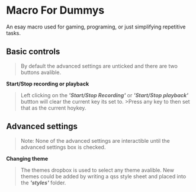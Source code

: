 # Macro For Dummys

An esay macro used for gaming, programing, or just simplifying repetitive tasks.


## Basic controls
>By default the advanced settings are unticked and there are two buttons avalible.

**Start/Stop recording or playback**
>Left clicking on the **_'Start/Stop Recording'_** or **_'Start/Stop playback'_** buttton will clear the current key its set to. >Press any key to then set that as the current hoykey.


## Advanced settings
>Note: None of the advanced settings are interactible until the advanced settings box is checked.

**Changing theme**
>The themes dropbox is used to select any theme avalible.
>New themes could be added by writing a qss style sheet and placed into the **_'styles'_** folder.

